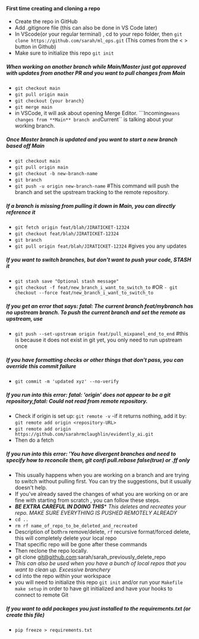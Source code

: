 #### First time creating and cloning a repo
- Create the repo in GitHub
- Add .gitignore file (this can also be done in VS Code later)
- In VScode(or your regular terminal) , cd to your repo folder, then ```git clone https://github.com/sarah/ml_ops.git``` (This comes from the < > button in Github)
- Make sure to initialize this repo ```git init```

##### When working on another branch while Main/Master just got approved with updates from another PR and you want to pull changes from Main
- ```git checkout main```
- ```git pull origin main```
- ```git checkout {your branch}```
- ```git merge main```
- in VSCode, it will ask about opening Merge Editor. ```Incoming`` means changes from **Main** branch and ``Current`` is talking about your working branch.

##### Once Master branch is updated and you want to start a new branch based off Main
- ```git checkout main```
- ```git pull origin main```
- ```git checkout -b new-branch-name```
- ```git branch ```
- ```git push -u origin new-branch-name``` #This command will push the branch and set the upstream tracking to the remote repository.

##### If a branch is missing from pulling it down in Main, you can directly reference it
- ```git fetch origin feat/blah/JIRATICKET-12324```
- ```git checkout feat/blah/JIRATICKET-12324```
- ```git branch```
- ```git pull origin feat/blah/JIRATICKET-12324``` #gives you any updates

##### If you want to switch branches, but don't want to push your code, STASH it
- ```git stash save "Optional stash message"```
- ```git checkout -f feat/new_branch_i_want_to_switch_to``` #OR  ```- git checkout --force feat/new_branch_i_want_to_switch_to```

##### If you get an error that says: fatal: The current branch feat/mybranch has no upstream branch. To push the current branch and set the remote as upstream, use
- ```git push --set-upstream origin feat/pull_mixpanel_end_to_end``` #this is because it does not exist in git yet, you only need to run upstream once

##### If you have formatting checks or other things that don't pass, you can override this commit failure
- ```git commit -m 'updated xyz' --no-verify```

##### If you run into this error: fatal: 'origin' does not appear to be a git repository,fatal: Could not read from remote repository.
- Check if origin is set up: ```git remote -v``` -if it returns nothing, add it by: ```git remote add origin <repository-URL>```
- ```git remote add origin https://github.com/sarahrmclaughlin/evidently_ai.git```
- Then do a fetch

##### If you run into this error: 'You have divergent branches and need to specify how to reconcile them, git confi pull.rebase false(true) or .ff only
- This usually happens when you are working on a branch and are trying to switch without pulling first. You can try the suggestions, but it usually doesn't help.
- If you've already saved the changes of what you are working on or are fine with starting from scratch , you can follow these steps.
- ***BE EXTRA CAREFUL IN DOING THIS**** *This deletes and recreates your repo. MAKE SURE EVERYTHING IS PUSHED REMOTELY ALREADY*
- ```cd ..```
- ```rm rf name_of_repo_to_be_deleted_and_recreated```
- Description of both```rm``` remove/delete, ```rf``` recursive format/forced delete, this will completely delete your local repo
- That specific repo will be gone after these commands
- Then reclone the repo locally.
- git clone git@github.com:sarah/sarah_previously_delete_repo
- *This can also be used when you have a bunch of local repos that you want to clean up. Excessive branchery*
- cd into the repo within your workspace
- you will need to initialize this repo ```git init``` and/or run your `Makefile` ```make setup``` in order to have git initialized and have your hooks to connect to remote Git

##### If you want to add packages you just installed to the requirements.txt (or create this file)
- ```pip freeze > requirements.txt```
  
